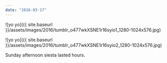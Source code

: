 ```yaml
---
date: "2016-03-17"
---
```


![yo yo]({{ site.baseurl }}/assets/images/2016/tumblr_o477wkXSNE1r16syio1_1280-1024x576.jpg)

![yo yo]({{ site.baseurl }}/assets/images/2016/tumblr_o477wkXSNE1r16syio2_1280-1024x576.jpg)

Sunday afternoon siesta lasted hours.
